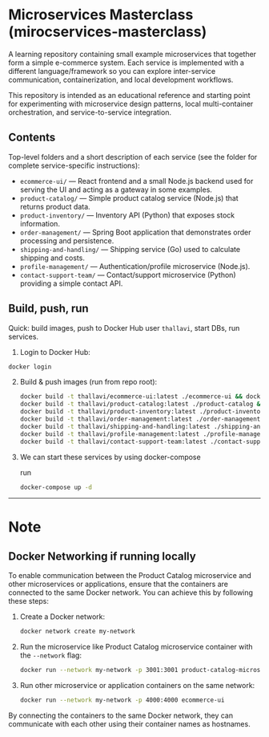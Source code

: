 # Microservices Masterclass (mirocservices-masterclass)

A learning repository containing small example microservices that together form a simple e-commerce system. Each service is implemented with a different language/framework so you can explore inter-service communication, containerization, and local development workflows.

This repository is intended as an educational reference and starting point for experimenting with microservice design patterns, local multi-container orchestration, and service-to-service integration.

## Contents

Top-level folders and a short description of each service (see the folder for complete service-specific instructions):

- `ecommerce-ui/` — React frontend and a small Node.js backend used for serving the UI and acting as a gateway in some examples.
- `product-catalog/` — Simple product catalog service (Node.js) that returns product data.
- `product-inventory/` — Inventory API (Python) that exposes stock information.
- `order-management/` — Spring Boot application that demonstrates order processing and persistence.
- `shipping-and-handling/` — Shipping service (Go) used to calculate shipping and costs.
- `profile-management/` — Authentication/profile microservice (Node.js).
- `contact-support-team/` — Contact/support microservice (Python) providing a simple contact API.

## Build, push, run

Quick: build images, push to Docker Hub user `thallavi`, start DBs, run services.

1. Login to Docker Hub:

```bash
docker login
```

2. Build & push images (run from repo root):

   ```bash
   docker build -t thallavi/ecommerce-ui:latest ./ecommerce-ui && docker push thallavi/ecommerce-ui:latest
   docker build -t thallavi/product-catalog:latest ./product-catalog && docker push thallavi/product-catalog:latest
   docker build -t thallavi/product-inventory:latest ./product-inventory && docker push thallavi/product-inventory:latest
   docker build -t thallavi/order-management:latest ./order-management && docker push thallavi/order-management:latest
   docker build -t thallavi/shipping-and-handling:latest ./shipping-and-handling && docker push thallavi/shipping-and-handling:latest
   docker build -t thallavi/profile-management:latest ./profile-management && docker push thallavi/profile-management:latest
   docker build -t thallavi/contact-support-team:latest ./contact-support-team && docker push thallavi/contact-support-team:latest
   ```

3. We can start these services by using docker-compose

   run

   ```bash
   docker-compose up -d
   ```

---

# Note

## Docker Networking if running locally

To enable communication between the Product Catalog microservice and other microservices or applications, ensure that the containers are connected to the same Docker network. You can achieve this by following these steps:

1. Create a Docker network:

   ```bash
   docker network create my-network
   ```

2. Run the microservice like Product Catalog microservice container with the `--network` flag:

   ```bash
   docker run --network my-network -p 3001:3001 product-catalog-microservice
   ```

3. Run other microservice or application containers on the same network:
   ```bash
   docker run --network my-network -p 4000:4000 ecommerce-ui
   ```

By connecting the containers to the same Docker network, they can communicate with each other using their container names as hostnames.
